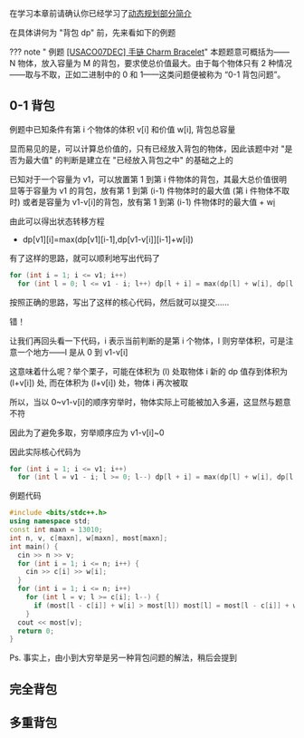 在学习本章前请确认你已经学习了[动态规划部分简介](/dp/)

在具体讲何为 "背包 dp" 前，先来看如下的例题

??? note " 例题 [\[USACO07DEC\] 手链 Charm Bracelet](https://www.luogu.org/problemnew/show/P2871)"
    本题题意可概括为——N 物体，放入容量为 M 的背包，要求使总价值最大。由于每个物体只有 2 种情况——取与不取，正如二进制中的 0 和 1——这类问题便被称为 “0-1 背包问题”。

## 0-1 背包

例题中已知条件有第 i 个物体的体积 v[i] 和价值 w[i], 背包总容量

显而易见的是，可以计算总价值的，只有已经放入背包的物体，因此该题中对 "是否为最大值" 的判断是建立在 "已经放入背包之中" 的基础之上的

已知对于一个容量为 v1，可以放置第 1 到第 i 件物体的背包，其最大总价值很明显等于容量为 v1 的背包，放有第 1 到第 (i-1) 件物体时的最大值 (第 i 件物体不取时) 或者是容量为 v1-v[i]的背包，放有第 1 到第 (i-1) 件物体时的最大值 + w[i](第i件物体取时)

由此可以得出状态转移方程

- dp[v1][i]=max(dp[v1][i-1],dp[v1-v\[i\]][i-1]+w[i])

有了这样的思路，就可以顺利地写出代码了

```cpp
for (int i = 1; i <= v1; i++)
  for (int l = 0; l <= v1 - i; l++) dp[l + i] = max(dp[l] + w[i], dp[l + i]);
```

按照正确的思路，写出了这样的核心代码，然后就可以提交......

错！

让我们再回头看一下代码，i 表示当前判断的是第 i 个物体，l 则穷举体积，可是注意一个地方——l 是从 0 到 v1-v[i]

这意味着什么呢？举个栗子，可能在体积为 (l) 处取物体 i 新的 dp 值存到体积为 (l+v[i]) 处, 而在体积为 (l+v[i]) 处，物体 i 再次被取

所以，当以 0~v1-v[i]的顺序穷举时，物体实际上可能被加入多遍，这显然与题意不符

因此为了避免多取，穷举顺序应为 v1-v[i]~0

因此实际核心代码为

```cpp
for (int i = 1; i <= v1; i++)
  for (int l = v1 - i; l >= 0; l--) dp[l + i] = max(dp[l] + w[i], dp[l + i]);
```

例题代码

```cpp
#include <bits/stdc++.h>
using namespace std;
const int maxn = 13010;
int n, v, c[maxn], w[maxn], most[maxn];
int main() {
  cin >> n >> v;
  for (int i = 1; i <= n; i++) {
    cin >> c[i] >> w[i];
  }
  for (int i = 1; i <= n; i++)
    for (int l = v; l >= c[i]; l--) {
      if (most[l - c[i]] + w[i] > most[l]) most[l] = most[l - c[i]] + w[i];
    }
  cout << most[v];
  return 0;
}
```

Ps. 事实上，由小到大穷举是另一种背包问题的解法，稍后会提到

## 完全背包

## 多重背包
